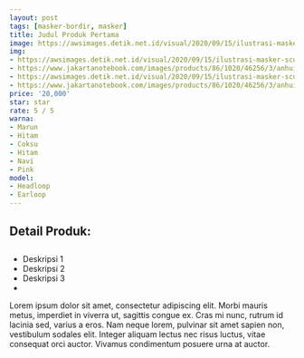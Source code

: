 ```yaml
---
layout: post
tags: [masker-bordir, masker]
title: Judul Produk Pertama
image: https://awsimages.detik.net.id/visual/2020/09/15/ilustrasi-masker-scuba-ist.png?w=650
img:
- https://awsimages.detik.net.id/visual/2020/09/15/ilustrasi-masker-scuba-ist.png?w=650
- https://www.jakartanotebook.com/images/products/86/1020/46256/3/anhui-masker-anti-polusi-virus-corona-kn95-1-pcs-sy9600-white-28.jpg
- https://awsimages.detik.net.id/visual/2020/09/15/ilustrasi-masker-scuba-ist.png?w=650
- https://www.jakartanotebook.com/images/products/86/1020/46256/3/anhui-masker-anti-polusi-virus-corona-kn95-1-pcs-sy9600-white-28.jpg
price: '20,000'
star: star
rate: 5 / 5
warna:
- Marun
- Hitam
- Coksu
- Hitam
- Navi
- Pink
model:
- Headloop
- Earloop
---
```


<h2  style="font-size: revert;padding-bottom: 10px;">Detail Produk:</h2>
<ul>
<li>Deskripsi 1</li>
<li>Deskripsi 2</li>
<li>Deskripsi 3</li>
<li> </li>
</ul>

Lorem ipsum dolor sit amet, consectetur adipiscing elit. Morbi mauris metus, imperdiet in viverra ut, sagittis congue ex. Cras mi nunc, rutrum id lacinia sed, varius a eros. Nam neque lorem, pulvinar sit amet sapien non, vestibulum sodales elit. Integer aliquam lectus nec risus luctus, vitae consequat orci auctor. Vivamus condimentum posuere urna at auctor. 
